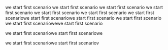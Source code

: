 we start first scenario we start first scenario
we start first scenario
we start first scenario
we start first scenario
we start first scenario
we start first scenariowe start first scenariowe start first scenario
we start first scenario
we start first scenariowewe start first scenario




we start first scenariowe start first scenariowe


we start first scenariowe start first scenariov

